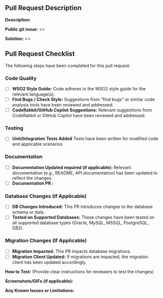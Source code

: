 ## Pull Request Description

**Description:**

**Public git issue:** <<Link to the relevant issue tracker if applicable>>

**Solution:** <<Describe the changes made and the approach taken>>

## Pull Request Checklist

The following steps have been completed for this pull request:

### Code Quality

- [ ] **WSO2 Style Guide:** Code adheres to the WSO2 style guide for the relevant language(s).
- [ ] **Find Bugs / Check Style:** Suggestions from "find bugs" or similar code analysis tools have been reviewed and addressed.
- [ ] **CodeRabbit/GitHub Copilot Suggestions:** Relevant suggestions from CodeRabbit or GitHub Copilot have been reviewed and addressed.

### Testing

- [ ] **Unit/Integration Tests Added** Tests have been written for modified code and applicable scenarios

### Documentation

- [ ] **Documentation Updated required (if applicable):** Relevant documentation (e.g., README, API documentation) has been updated to reflect the changes.
- [ ] **Documentation PR :**

### Database Changes (If Applicable)

- [ ] **DB Changes Introduced:** This PR introduces changes to the database schema or data.
- [ ] **Tested on Supported Databases:** These changes have been tested on all supported database types (Oracle, MySQL, MSSQL, PostgreSQL, DB2).

### Migration Changes (If Applicable)

- [ ] **Migration Impacted:** This PR impacts database migrations.
- [ ] **Migration Client Updated:** If migrations are impacted, the migration client has been updated accordingly.

**How to Test:** (Provide clear instructions for reviewers to test the changes)

**Screenshots/GIFs (if applicable):**

**Any Known Issues or Limitations:**
